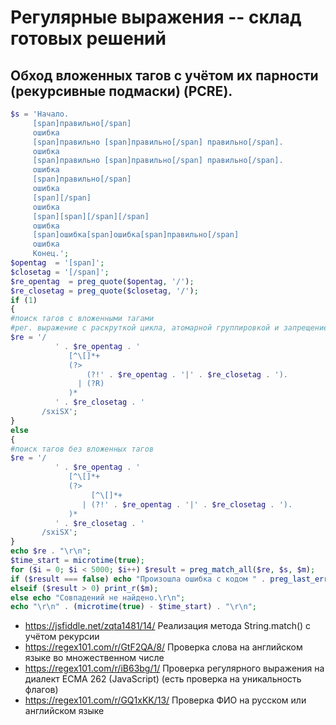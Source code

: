# Регулярные выражения -- склад готовых решений
## Обход вложенных тагов с учётом их парности (рекурсивные подмаски) (PCRE).

```php
$s = 'Начало.
     [span]правильно[/span]
     ошибка
     [span]правильно [span]правильно[/span] правильно[/span].
     ошибка
     [span]правильно [span]правильно[/span] правильно[/span].
     ошибка
     [span]правильно[/span]
     ошибка
     [span][/span]
     ошибка
     [span][span][/span][/span]
     ошибка
     [span]ошибка[span]ошибка[span]правильно[/span]
     ошибка
     Конец.';
$opentag  = '[span]';
$closetag = '[/span]';
$re_opentag  = preg_quote($opentag, '/');
$re_closetag = preg_quote($closetag, '/');
if (1)
{
#поиск тагов с вложенными тагами
#рег. выражение с раскруткой цикла, атомарной группировкой и запрещением сохранения состояний для возврата
$re = '/
          ' . $re_opentag . '
             [^\[]*+
             (?>
                 (?!' . $re_opentag . '|' . $re_closetag . ').
               | (?R)
             )*
          ' . $re_closetag . '
       /sxiSX';
}
else
{
#поиск тагов без вложенных тагов
$re = '/
          ' . $re_opentag . '
             [^\[]*+
             (?>
                  [^\[]*+
                | (?!' . $re_opentag . '|' . $re_closetag . ').
             )*
          ' . $re_closetag . '
       /sxiSX';
}
echo $re . "\r\n";
$time_start = microtime(true);
for ($i = 0; $i < 5000; $i++) $result = preg_match_all($re, $s, $m);
if ($result === false) echo "Произошла ошибка с кодом " . preg_last_error() . "\r\n";
elseif ($result > 0) print_r($m);
else echo "Совпадений не найдено.\r\n";
echo "\r\n" . (microtime(true) - $time_start) . "\r\n";
```
* https://jsfiddle.net/zqta1481/14/ Реализация метода String.match() с учётом рекурсии
* https://regex101.com/r/GtF2QA/8/ Проверка слова на английском языке во множественном числе
* https://regex101.com/r/iB63bg/1/ Проверка регулярного выражения на диалект ECMA 262 (JavaScript) (есть проверка на уникальность флагов)
* https://regex101.com/r/GQ1xKK/13/ Проверка ФИО на русском или английском языке
